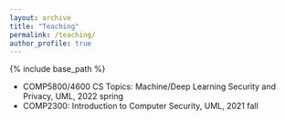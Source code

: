 ```yaml
---
layout: archive
title: "Teaching"
permalink: /teaching/
author_profile: true
---
```


{% include base_path %}


* COMP5800/4600 CS Topics: Machine/Deep Learning Security and Privacy, UML, 2022 spring
* COMP2300: Introduction to Computer Security, UML, 2021 fall
